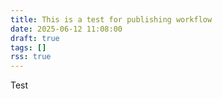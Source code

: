 ```yaml
---
title: This is a test for publishing workflow
date: 2025-06-12 11:08:00
draft: true
tags: []
rss: true
---
```

Test
